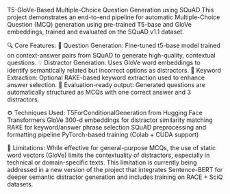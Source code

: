 T5-GloVe-Based Multiple-Choice Question Generation using SQuAD
This project demonstrates an end-to-end pipeline for automatic Multiple-Choice Question (MCQ) generation using pre-trained T5-base and GloVe embeddings, trained and evaluated on the SQuAD v1.1 dataset.

🔍 Core Features:
🧠 Question Generation: Fine-tuned t5-base model trained on context-answer pairs from SQuAD to generate high-quality, contextual questions.
💡 Distractor Generation: Uses GloVe word embeddings to identify semantically related but incorrect options as distractors.
🧹 Keyword Extraction: Optional RAKE-based keyword extraction used to enhance answer selection.
🧪 Evaluation-ready output: Generated questions are automatically structured as MCQs with one correct answer and 3 distractors.

⚙️ Techniques Used:
T5ForConditionalGeneration from Hugging Face Transformers
GloVe 300-d embeddings for distractor similarity matching
RAKE for keyword/answer phrase selection
SQuAD preprocessing and formatting pipeline
PyTorch-based training (Colab + CUDA support)

🚧 Limitations:
While effective for general-purpose MCQs, the use of static word vectors (GloVe) limits the contextuality of distractors, especially in technical or domain-specific texts.
This limitation is currently being addressed in a new version of the project that integrates Sentence-BERT for deeper semantic distractor generation and includes training on RACE + SciQ datasets.

